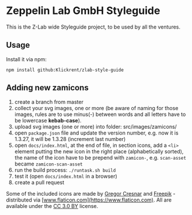 # Zeppelin Lab GmbH Styleguide
This is the Z-Lab wide Styleguide project, to be used by all the ventures.

## Usage

Install it via npm:
```
npm install github:Klickrent/zlab-style-guide
```

## Adding new zamicons

1. create a branch from master
2. collect your svg images, one or more (be aware of naming for those images,
rules are to use minus(-) between words and all letters have to be lowercase **kebab-case**).
3. upload svg images (one or more) into folder: src/images/zamicons/
4. open `package.json` file and update the version number, e.g. now it is 1.3.27, it will be 1.3.28 (increment last number)
5. open `docs/index.html`, at the end of file, in section icons, add a `<li>` element putting the new icon in the right place (alphabetically sorted), the name of the icon have to be prepend with `zamicon-`, e.g. `scan-asset` became `zamicon-scan-asset`
6. run the build process: `./runtask.sh build`
7. test it (open `docs/index.html` in a browser)
8. create a pull request

Some of the included icons are made by [Gregor Cresnar](https://www.flaticon.com/authors/gregor-cresnar) and [Freepik](https://www.freepik.com) - distributed via [www.flaticon.com](https://www.flaticon.com). All are available under the [CC 3.0 BY](http://creativecommons.org/licenses/by/3.0/) license.
